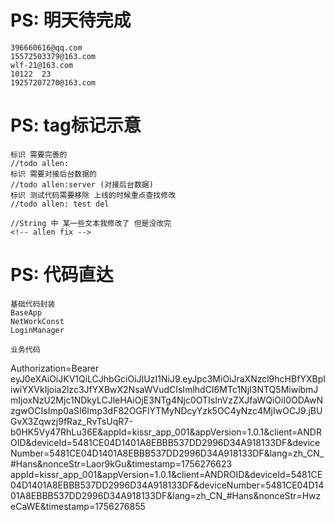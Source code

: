 
# PS: 明天待完成

    396660616@qq.com
    15572503379@163.com
    wlf-21@163.com
    10122  23
    19257207270@163.com



# PS: tag标记示意

    标识 需要完善的
    //todo allen:
    标识 需要对接后台数据的
    //todo allen:server (对接后台数据)
    标识 测试代码需要移除 上线的时候重点查找修改
    //todo allen: test del

    //String 中 某一些文本我修改了 但是没改完
    <!-- allen fix -->

# PS: 代码直达


    基础代码封装
    BaseApp
    NetWorkConst 
    LoginManager
    
    业务代码




Authorization=Bearer eyJ0eXAiOiJKV1QiLCJhbGciOiJIUzI1NiJ9.eyJpc3MiOiJraXNzcl9hcHBfYXBpIiwiYXVkIjoia2lzc3JfYXBwX2NsaWVudCIsImlhdCI6MTc1NjI3NTQ5MiwibmJmIjoxNzU2Mjc1NDkyLCJleHAiOjE3NTg4Njc0OTIsInVzZXJfaWQiOiI0ODAwNzgwOCIsImp0aSI6Imp3dF82OGFlYTMyNDcyYzk5OC4yNzc4MjIwOCJ9.jBUGvX3Zqwzj9fRaz_RvTsUqR7-b0HK5Vy47RhLu36E&appId=kissr_app_001&appVersion=1.0.1&client=ANDROID&deviceId=5481CE04D1401A8EBBB537DD2996D34A918133DF&deviceNumber=5481CE04D1401A8EBBB537DD2996D34A918133DF&lang=zh_CN_#Hans&nonceStr=Laor9kGu&timestamp=1756276623
appId=kissr_app_001&appVersion=1.0.1&client=ANDROID&deviceId=5481CE04D1401A8EBBB537DD2996D34A918133DF&deviceNumber=5481CE04D1401A8EBBB537DD2996D34A918133DF&lang=zh_CN_#Hans&nonceStr=HwzeCaWE&timestamp=1756276855




